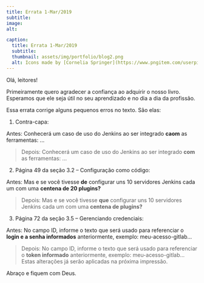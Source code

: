 ```yaml
---
title: Errata 1-Mar/2019
subtitle:
image:
alt:

caption:
  title: Errata 1-Mar/2019
  subtitle:
  thumbnail: assets/img/portfolio/blog2.png
  alt: Icons made by [Cornelia Springer](https://www.pngitem.com/userpic/13649/) from [Pngitem](https://www.pngitem.com/middle/iwhTmbo_blogging-png-transparent-png/)
---
```

Olá, leitores!

Primeiramente quero agradecer a confiança ao adquirir o nosso livro. Esperamos que ele seja útil no seu aprendizado e no dia a dia da profissão.

Essa errata corrige alguns pequenos erros no texto. São elas:

1) Contra-capa:

Antes: Conhecerá um caso de uso do Jenkins ao ser integrado **caom** as ferramentas: ...

> Depois: Conhecerá um caso de uso do Jenkins ao ser integrado **com** as ferramentas: ...

2) Página 49 da seção 3.2 – Configuração como código:   

Antes: Mas e se você tivesse **de** configurar uns 10 servidores Jenkins cada um com uma **centena de 20 plugins?**

> Depois: Mas e se você tivesse **que** configurar uns 10 servidores Jenkins cada um com uma **centena de plugins?**

3) Página 72 da seção 3.5 – Gerenciando credenciais:   

Antes: No campo ID, informe o texto que será usado para referenciar o **login e a senha informados** anteriormente, exemplo: meu-acesso-gitlab…   

> Depois: No campo ID, informe o texto que será usado para referenciar o **token informado** anteriormente, exemplo: meu-acesso-gitlab… 
Estas alterações já serão aplicadas na próxima impressão.

Abraço e fiquem com Deus.